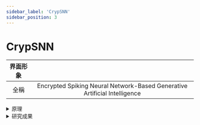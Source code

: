 ```yaml
---
sidebar_label: 'CrypSNN'
sidebar_position: 3
---
```


# CrypSNN

|界面形象| |
|:--:|:--:|
|全稱|Encrypted Spiking Neural Network-Based Generative Artificial Intelligence|

<details>
  <summary>原理</summary>
  基於加密SNN的生成式人工智能。
</details>

<details>
  <summary>研究成果</summary>
  Placeholder
</details>